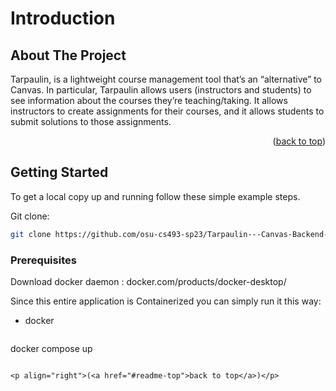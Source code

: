 # Introduction






<!-- ABOUT THE PROJECT -->
## About The Project

Tarpaulin, is a lightweight course management tool that’s an “alternative” to Canvas.  In particular, Tarpaulin allows users (instructors and students) to see information about the courses they’re teaching/taking.  It allows instructors to create assignments for their courses, and it allows students to submit solutions to those assignments.

 

<p align="right">(<a href="#readme-top">back to top</a>)</p>




<!-- GETTING STARTED -->
## Getting Started


To get a local copy up and running follow these simple example steps.

Git clone: 

  ```sh
git clone https://github.com/osu-cs493-sp23/Tarpaulin---Canvas-Backend-Clone.git
  ```


### Prerequisites

Download docker daemon : docker.com/products/docker-desktop/

Since this entire application is Containerized you can simply run it this way:
* docker
  ```sh
 docker compose up
  ```

<p align="right">(<a href="#readme-top">back to top</a>)</p>





